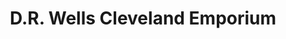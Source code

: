 ---
title: "D.R. Wells Cleveland Emporium"
url: /clayton/d-r-wells-cleveland-emporium/
shop: Lebensmittel
---
